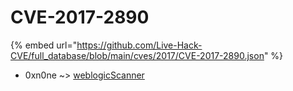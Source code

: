 # CVE-2017-2890
{% embed url="https://github.com/Live-Hack-CVE/full_database/blob/main/cves/2017/CVE-2017-2890.json" %}

* 0xn0ne ~> [weblogicScanner](https://www.alice-snow.ru/2017/database/cve-2017-2890/weblogicscanner-0xn0ne)